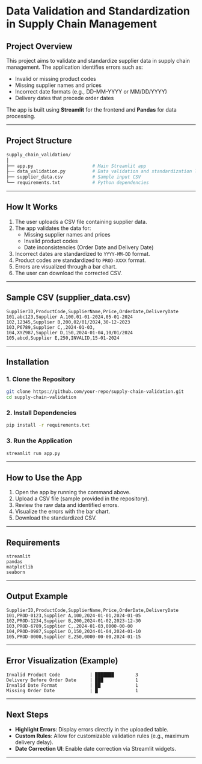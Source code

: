 
# Data Validation and Standardization in Supply Chain Management

## Project Overview
This project aims to validate and standardize supplier data in supply chain management. The application identifies errors such as:
- Invalid or missing product codes
- Missing supplier names and prices
- Incorrect date formats (e.g., DD-MM-YYYY or MM/DD/YYYY)
- Delivery dates that precede order dates

The app is built using **Streamlit** for the frontend and **Pandas** for data processing.

---

## Project Structure

```bash
supply_chain_validation/
│
├── app.py                      # Main Streamlit app
├── data_validation.py          # Data validation and standardization logic
├── supplier_data.csv           # Sample input CSV
└── requirements.txt            # Python dependencies
```

---

## How It Works
1. The user uploads a CSV file containing supplier data.
2. The app validates the data for:
   - Missing supplier names and prices
   - Invalid product codes
   - Date inconsistencies (Order Date and Delivery Date)
3. Incorrect dates are standardized to `YYYY-MM-DD` format.
4. Product codes are standardized to `PROD-XXXX` format.
5. Errors are visualized through a bar chart.
6. The user can download the corrected CSV.

---

## Sample CSV (supplier_data.csv)
```csv
SupplierID,ProductCode,SupplierName,Price,OrderDate,DeliveryDate
101,abc123,Supplier A,100,01-01-2024,05-01-2024
102,12345,Supplier B,200,02/01/2024,30-12-2023
103,P6789,Supplier C,,2024-01-03,
104,XYZ987,Supplier D,150,2024-01-04,10/01/2024
105,abcd,Supplier E,250,INVALID,15-01-2024
```

---

## Installation
### 1. Clone the Repository
```bash
git clone https://github.com/your-repo/supply-chain-validation.git
cd supply-chain-validation
```

### 2. Install Dependencies
```bash
pip install -r requirements.txt
```

### 3. Run the Application
```bash
streamlit run app.py
```

---

## How to Use the App
1. Open the app by running the command above.
2. Upload a CSV file (sample provided in the repository).
3. Review the raw data and identified errors.
4. Visualize the errors with the bar chart.
5. Download the standardized CSV.

---

## Requirements
```
streamlit
pandas
matplotlib
seaborn
```

---

## Output Example
```csv
SupplierID,ProductCode,SupplierName,Price,OrderDate,DeliveryDate
101,PROD-0123,Supplier A,100,2024-01-01,2024-01-05
102,PROD-1234,Supplier B,200,2024-01-02,2023-12-30
103,PROD-6789,Supplier C,,2024-01-03,0000-00-00
104,PROD-0987,Supplier D,150,2024-01-04,2024-01-10
105,PROD-0000,Supplier E,250,0000-00-00,2024-01-15
```

---

## Error Visualization (Example)
```
Invalid Product Code           | ███████        3
Delivery Before Order Date     | ███            1
Invalid Date Format            | ██             1
Missing Order Date             | █              1
```

---

## Next Steps
- **Highlight Errors**: Display errors directly in the uploaded table.
- **Custom Rules**: Allow for customizable validation rules (e.g., maximum delivery delay).
- **Date Correction UI**: Enable date correction via Streamlit widgets.

---




